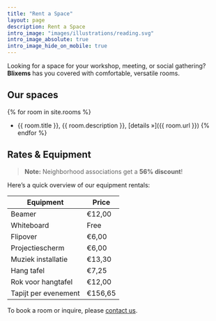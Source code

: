 ```yaml
---
title: "Rent a Space"
layout: page
description: Rent a Space
intro_image: "images/illustrations/reading.svg"
intro_image_absolute: true
intro_image_hide_on_mobile: true
---
```


Looking for a space for your workshop, meeting, or social gathering? **Blixems** has you covered with comfortable, versatile rooms.

## Our spaces
{% for room in site.rooms %}
- {{ room.title }}, {{ room.description }}, [details »]({{ room.url }})
{% endfor %}

## Rates & Equipment
> **Note:** Neighborhood associations get a **56% discount**!

Here’s a quick overview of our equipment rentals:

| Equipment            | Price     |
|----------------------|-----------|
| Beamer               | €12,00    |
| Whiteboard           | Free      |
| Flipover             | €6,00     |
| Projectiescherm      | €6,00     |
| Muziek installatie   | €13,30    |
| Hang tafel           | €7,25     |
| Rok voor hangtafel   | €12,00    |
| Tapijt per evenement | €156,65   |



To book a room or inquire, please [contact us](/contact).
